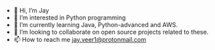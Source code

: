 - 👋 Hi, I’m Jay
- 👀 I’m interested in Python programming
- 🌱 I’m currently learning Java, Python-advanced and AWS.
- 💞️ I’m looking to collaborate on open source projects related to these.
- 📫 How to reach me jay.veer1@protonmail.com

<!---
jayhere1/jayhere1 is a ✨ special ✨ repository because its `README.md` (this file) appears on your GitHub profile.
You can click the Preview link to take a look at your changes.
--->
